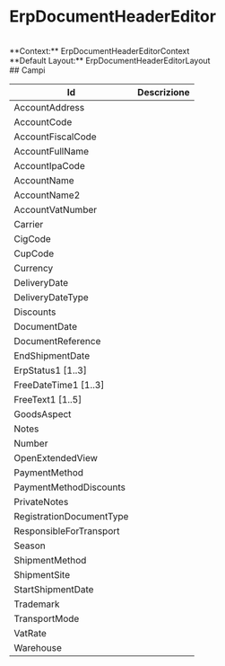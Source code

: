 # ErpDocumentHeaderEditor

<br/>
**Context:** ErpDocumentHeaderEditorContext
<br/>
**Default Layout:** ErpDocumentHeaderEditorLayout



<br/>
## Campi

| Id | Descrizione | 
| --- | --- | 
| AccountAddress |  | 
| AccountCode |  | 
| AccountFiscalCode |  | 
| AccountFullName |  | 
| AccountIpaCode |  | 
| AccountName |  | 
| AccountName2 |  | 
| AccountVatNumber |  | 
| Carrier |  | 
| CigCode |  | 
| CupCode |  | 
| Currency |  | 
| DeliveryDate |  | 
| DeliveryDateType |  | 
| Discounts |  | 
| DocumentDate |  | 
| DocumentReference |  | 
| EndShipmentDate |  | 
| ErpStatus1 [1..3] |  | 
| FreeDateTime1 [1..3] |  | 
| FreeText1 [1..5] |  | 
| GoodsAspect |  | 
| Notes |  | 
| Number |  | 
| OpenExtendedView |  | 
| PaymentMethod |  | 
| PaymentMethodDiscounts |  | 
| PrivateNotes |  | 
| RegistrationDocumentType |  | 
| ResponsibleForTransport |  | 
| Season |  | 
| ShipmentMethod |  | 
| ShipmentSite |  | 
| StartShipmentDate |  | 
| Trademark |  | 
| TransportMode |  | 
| VatRate |  | 
| Warehouse |  |
